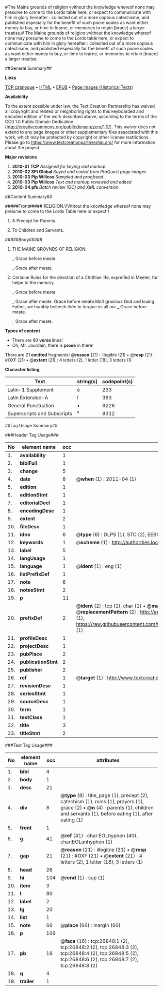 #The Maine grounds of religion vvithout the knowledge whereof none may presume to come to the Lords table here, or expect to communicate with him in glory hereafter : collected out of a more copious   catechisme, and published especially for the benefit of such poore soules as want either money to buy, or time to learne, or memories to retain [brace] a larger treatise.#
The Maine grounds of religion vvithout the knowledge whereof none may presume to come to the Lords table here, or expect to communicate with him in glory hereafter : collected out of a more copious   catechisme, and published especially for the benefit of such poore soules as want either money to buy, or time to learne, or memories to retain [brace] a larger treatise.

##General Summary##

**Links**

[TCP catalogue](http://www.ota.ox.ac.uk/tcp/)  • 
[HTML](http://tei.it.ox.ac.uk/tcp/Texts-HTML/free/A02/A02270.html)  • 
[EPUB](http://tei.it.ox.ac.uk/tcp/Texts-EPUB/free/A02/A02270.epub) • 
[Page images (Historical Texts)](https://historicaltexts.jisc.ac.uk/eebo-23737624e)

**Availability**

To the extent possible under law, the Text Creation Partnership has waived all copyright and related or neighboring rights to this keyboarded and encoded edition of the work described above, according to the terms of the CC0 1.0 Public Domain Dedication (http://creativecommons.org/publicdomain/zero/1.0/). This waiver does not extend to any page images or other supplementary files associated with this work, which may be protected by copyright or other license restrictions. Please go to https://www.textcreationpartnership.org/ for more information about the project.

**Major revisions**

1. __2010-01__ __TCP__ *Assigned for keying and markup*
1. __2010-02__ __SPi Global__ *Keyed and coded from ProQuest page images*
1. __2010-03__ __Pip Willcox__ *Sampled and proofread*
1. __2010-03__ __Pip Willcox__ *Text and markup reviewed and edited*
1. __2010-04__ __pfs__ *Batch review (QC) and XML conversion*

##Content Summary##

#####Front#####
RELIGION.VVithout the knowledge whereof none may preſume to come to the Lords Table here or expect t
1. A Precept for Parents.

1. To Children and Servants.

#####Body#####

1. THE MAINE GROVNDS OF RELIGION.

    _ Grace before meate.

    _ Grace after meate.

1. Certaine Rules for the direction of a Chriſtian life, expreſſed in Meeter, for helpe to the memory.

    _ Grace before meate.

    _ Grace after meate.
Grace before meate.Moſt gracious God and louing Father, we humbly beſeech thée to forgiue vs all our
    _ Grace before meate.

    _ Grace after meate.

**Types of content**

  * There are 80 **verse** lines!
  * Oh, Mr. Jourdain, there is **prose** in there!

There are 21 **omitted** fragments! 
 @__reason__ (21) : illegible (21)  •  @__resp__ (21) : #OXF (21)  •  @__extent__ (21) : 4 letters (2), 1 letter (18), 3 letters (1)

**Character listing**


|Text|string(s)|codepoint(s)|
|---|---|---|
|Latin-1 Supplement|é|233|
|Latin Extended-A|ſ|383|
|General Punctuation|•|8226|
|Superscripts             and Subscripts|⁸|8312|

##Tag Usage Summary##

###Header Tag Usage###

|No|element name|occ|attributes|
|---|---|---|---|
|1.|__availability__|1||
|2.|__biblFull__|1||
|3.|__change__|5||
|4.|__date__|8| @__when__ (1) : 2011-04 (1)|
|5.|__edition__|1||
|6.|__editionStmt__|1||
|7.|__editorialDecl__|1||
|8.|__encodingDesc__|1||
|9.|__extent__|2||
|10.|__fileDesc__|1||
|11.|__idno__|6| @__type__ (6) : DLPS (1), STC (2), EEBO-CITATION (1), OCLC (1), VID (1)|
|12.|__keywords__|1| @__scheme__ (1) : http://authorities.loc.gov/ (1)|
|13.|__label__|5||
|14.|__langUsage__|1||
|15.|__language__|1| @__ident__ (1) : eng (1)|
|16.|__listPrefixDef__|1||
|17.|__note__|6||
|18.|__notesStmt__|2||
|19.|__p__|11||
|20.|__prefixDef__|2| @__ident__ (2) : tcp (1), char (1)  •  @__matchPattern__ (2) : ([0-9\-]+):([0-9IVX]+) (1), (.+) (1)  •  @__replacementPattern__ (2) : http://eebo.chadwyck.com/downloadtiff?vid=$1&page=$2 (1), https://raw.githubusercontent.com/textcreationpartnership/Texts/master/tcpchars.xml#$1 (1)|
|21.|__profileDesc__|1||
|22.|__projectDesc__|1||
|23.|__pubPlace__|2||
|24.|__publicationStmt__|2||
|25.|__publisher__|2||
|26.|__ref__|1| @__target__ (1) : http://www.textcreationpartnership.org/docs/. (1)|
|27.|__revisionDesc__|1||
|28.|__seriesStmt__|1||
|29.|__sourceDesc__|1||
|30.|__term__|1||
|31.|__textClass__|1||
|32.|__title__|3||
|33.|__titleStmt__|2||


###Text Tag Usage###

|No|element name|occ|attributes|
|---|---|---|---|
|1.|__bibl__|4||
|2.|__body__|1||
|3.|__desc__|21||
|4.|__div__|8| @__type__ (8) : title_page (1), precept (2), catechism (1), rules (1), prayers (1), grace (2)  •  @__n__ (4) : parents (1), children and servants (1), before eating (1), after eating (1)|
|5.|__front__|1||
|6.|__g__|41| @__ref__ (41) : char:EOLhyphen (40), char:EOLunhyphen (1)|
|7.|__gap__|21| @__reason__ (21) : illegible (21)  •  @__resp__ (21) : #OXF (21)  •  @__extent__ (21) : 4 letters (2), 1 letter (18), 3 letters (1)|
|8.|__head__|26||
|9.|__hi__|104| @__rend__ (1) : sup (1)|
|10.|__item__|3||
|11.|__l__|80||
|12.|__label__|2||
|13.|__lg__|20||
|14.|__list__|1||
|15.|__note__|66| @__place__ (66) : margin (66)|
|16.|__p__|109||
|17.|__pb__|16| @__facs__ (16) : tcp:26848:1 (2), tcp:26848:2 (2), tcp:26848:3 (2), tcp:26848:4 (2), tcp:26848:5 (2), tcp:26848:6 (2), tcp:26848:7 (2), tcp:26848:8 (2)|
|18.|__q__|4||
|19.|__trailer__|1||
